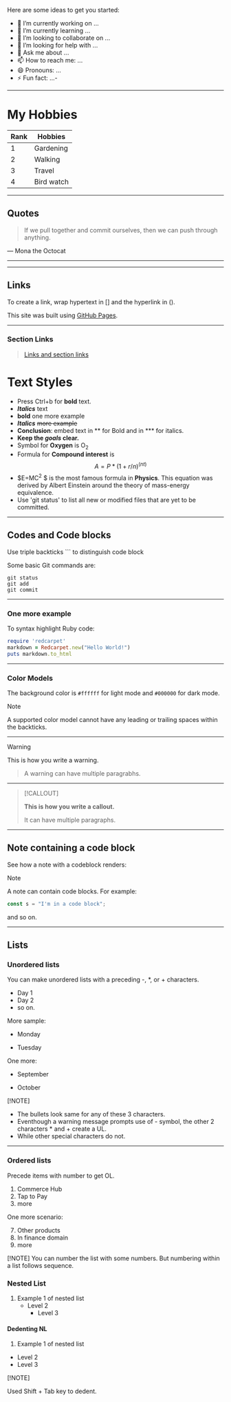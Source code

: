 
<!--
**Sri417666/Sri417666** is a ✨ _special_ ✨ repository because its `README-sriv.md` (this file) appears on your GitHub profile.-->



Here are some ideas to get you started:

- 🔭 I’m currently working on ...
- 🌱 I’m currently learning ...
- 👯 I’m looking to collaborate on ...
- 🤔 I’m looking for help with ...
- 💬 Ask me about ...
- 📫 How to reach me: ...
- 😄 Pronouns: ...
- ⚡ Fun fact: ...-

---

# My Hobbies

| Rank | Hobbies |
| ---- | ------- |
| 1 | Gardening |
| 2 | Walking |
| 3 | Travel |
| 4 | Bird watch |

<!-- See also <a href="more-hobby">More hobby</a> -->

---

## Quotes

> If we pull together and commit ourselves, then we can push through anything.

— Mona the Octocat

---

<!-- taken this quote from the QSG -->

---

## Links

To create a link, wrap hypertext in [] and the hyperlink in ().

This site was built using [GitHub Pages](https://pages.github.com/).

---

### Section Links

> [Links and section links](#links)
>
<!-- #### Using Anchors

> My hobbies also include
<a name="more-hobby"> watching cookery shows</a>. -->

<!-- Commented because it says Inline-HTML and does not allos.> -->

# Text Styles

- Press Ctrl+b for **bold** text.
- ***Italics*** text  
- **bold** one more example
- ***Italics*** ~~more example~~
- **Conclusion**: embed text in ** for Bold and in *** for italics.
- **Keep the ***goals*** clear.**
- Symbol for **Oxygen** is O<sub>2</sub>
- Formula for **Compound interest** is $$
A = P*(1+r/n)^(nt)$$
- $E=MC<sup>2</sup> $ is the most famous formula in **Physics**. This equation was derived by Albert Einstein around the theory of mass-energy equivalence.
- Use 'git status' to list all new or modified files that are yet to be committed.

---

## Codes and Code blocks

Use triple backticks ``` to distinguish code block

Some basic Git commands are:

```
git status
git add
git commit
```

---

### One more example

To syntax highlight Ruby code:

```ruby
require 'redcarpet'
markdown = Redcarpet.new("Hello World!")
puts markdown.to_html
```

---

### Color Models

The background color is `#ffffff` for light mode and `#000000` for dark mode.

> [!NOTE]
> A supported color model cannot have any leading or trailing spaces within the backticks.
---
> [!WARNING]
> This is how you write a warning.

> A warning can have multiple paragrabhs.
---
> [!CALLOUT]
>
> **This is how you write a callout.**
>
> It can have multiple paragraphs.

---

## Note containing a code block

See how a note with a codeblock renders:

> [!NOTE]
> A note can contain code blocks. For example:
>
> ```js
> const s = "I'm in a code block";
> ```
>
> and so on.

---

## Lists

### Unordered lists

You can make unordered lists with a preceding -, *, or + characters.

- Day 1
- Day 2
- so on.

More sample:

+ Monday

+ Tuesday

One more:

* September

* October

[!NOTE]

- The bullets look same for any of these 3 characters.
- Eventhough a warning message prompts use of - symbol, the other 2 characters * and + create a UL.
- While other special characters do not.

---

### Ordered lists

Precede items with number to get OL.

1. Commerce Hub
2. Tap to Pay
3. more

One more scenario:

7. Other products
10. In finance domain
18. more

[!NOTE]
You can number the list with some numbers. But numbering within a list follows sequence.

### Nested List

1. Example 1 of nested list 
    - Level 2
        - Level 3

#### Dedenting NL

1. Example 1 of nested list 
- Level 2
- Level 3

[!NOTE]

Used Shift + Tab key to dedent.


